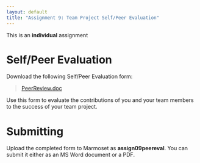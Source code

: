 ```yaml
---
layout: default
title: "Assignment 9: Team Project Self/Peer Evaluation"
---
```


This is an **individual** assignment

# Self/Peer Evaluation

Download the following Self/Peer Evaluation form:

> [PeerReview.doc](PeerReview.doc)

Use this form to evaluate the contributions of you and your team members to the success of your team project.

# Submitting

Upload the completed form to Marmoset as **assign09peereval**.  You can submit it either as an MS Word document or a PDF.
